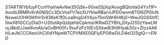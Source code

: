 $START$WYbfuyFCcnYhaVwAvNw35Gj5k+00xeSSjXq/AoogBQtoVaG4Yx11P+AooIb3RMRvKrA0NlSCc3DcVoxFV7ezXUYklwRBa/vUPDOwxm8TGNZP0IcNNxweUOHK9AfHrSr83KeK1fDLoaRngG4Y4yo75mSWr6HlKj0+WwJGGS5hfC5IwX81GCCyDlaO+U3SotApQzbjehbCpkmsrlKRwDZYBhLjGtyJ2S5zYawLMnjJ8kdUJwe6vnAb/aOvBH00f+1IxuFzPz10EvSXkw8l3h9Hyak30z+Ztzz4A8hlLwJbCCC6eoUhCXldYNpeWTCPVMXE0QFlyEPO6wDiLD4eO25glQ==$END$
